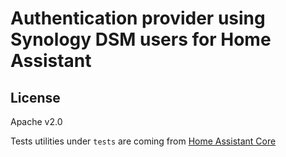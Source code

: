 # Authentication provider using Synology DSM users for Home Assistant

## License

Apache v2.0

Tests utilities under `tests` are coming from [Home Assistant Core](https://github.com/home-assistant/core)

